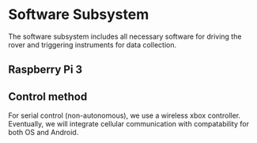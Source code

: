 # Software Subsystem

The software subsystem includes all necessary software for driving the rover and triggering instruments for data collection.

## Raspberry Pi 3

## Control method

For serial control (non-autonomous), we use a wireless xbox controller. Eventually, we will integrate cellular communication with compatability for both OS and Android.
